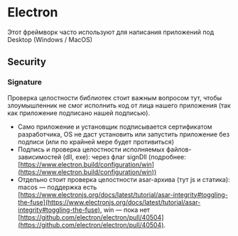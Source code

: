 # Electron

Этот фреймворк часто используют для написания приложений под Desktop (Windows / MacOS)

## Security

### Signature

Проверка целостности библиотек стоит важным вопросом тут, чтобы злоумышленник не смог исполнить код от лица нашего приложения (так как приложение подписано нашей подписью).

* Само приложение и установщик подписывается сертификатом разработчика, OS не даст установить или запустить приложение без подписи (или по крайней мере будет противиться)
* Подпись и проверка целостности исполняемых файлов-зависимостей (dll, exe): через флаг signDll (подробнее: [https://www.electron.build/configuration/win](https://www.electron.build/configuration/win))
* Отдельно стоит проверка целостности asar-архива (тут js и статика): macos — поддержка есть [https://www.electronjs.org/docs/latest/tutorial/asar-integrity#toggling-the-fuse](https://www.electronjs.org/docs/latest/tutorial/asar-integrity#toggling-the-fuse), win — пока нет [https://github.com/electron/electron/pull/40504](https://github.com/electron/electron/pull/40504).
